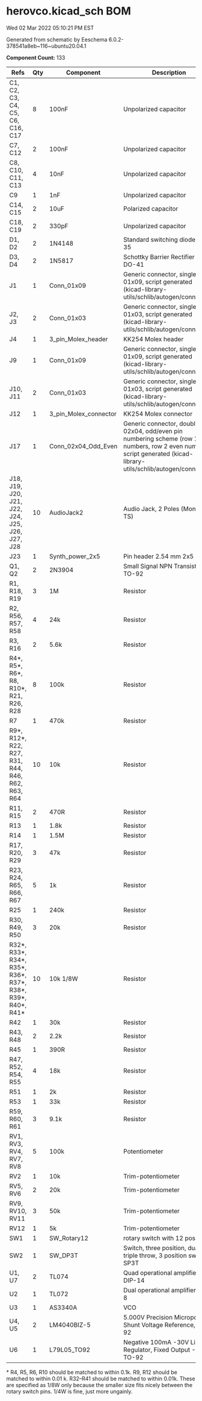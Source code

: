 # herovco.kicad_sch BOM

Wed 02 Mar 2022 05:10:21 PM EST

Generated from schematic by Eeschema 6.0.2-378541a8eb~116~ubuntu20.04.1

**Component Count:** 133

| Refs | Qty | Component | Description | Manufacturer | Part | Vendor | SKU |
| ----- | --- | ---- | ----------- | ---- | ---- | ---- | ---- |
| C1, C2, C3, C4, C5, C6, C16, C17 | 8 | 100nF | Unpolarized capacitor |  |  | Tayda |  |
| C7, C12 | 2 | 100nF | Unpolarized capacitor |  |  | Tayda |  |
| C8, C10, C11, C13 | 4 | 10nF | Unpolarized capacitor |  |  | Tayda |  |
| C9 | 1 | 1nF | Unpolarized capacitor |  |  | Tayda |  |
| C14, C15 | 2 | 10uF | Polarized capacitor |  |  | Tayda |  |
| C18, C19 | 2 | 330pF | Unpolarized capacitor |  |  | Tayda |  |
| D1, D2 | 2 | 1N4148 | Standard switching diode, DO-35 |  |  | Tayda | A-157 |
| D3, D4 | 2 | 1N5817 | Schottky Barrier Rectifier Diode, DO-41 |  |  | Tayda | A-159 |
| J1 | 1 | Conn_01x09 | Generic connector, single row, 01x09, script generated (kicad-library-utils/schlib/autogen/connector/) |  |  |  |  |
| J2, J3 | 2 | Conn_01x03 | Generic connector, single row, 01x03, script generated (kicad-library-utils/schlib/autogen/connector/) |  |  |  |  |
| J4 | 1 | 3_pin_Molex_header | KK254 Molex header |  |  | Tayda | A-805 |
| J9 | 1 | Conn_01x09 | Generic connector, single row, 01x09, script generated (kicad-library-utils/schlib/autogen/connector/) |  |  |  |  |
| J10, J11 | 2 | Conn_01x03 | Generic connector, single row, 01x03, script generated (kicad-library-utils/schlib/autogen/connector/) |  |  |  |  |
| J12 | 1 | 3_pin_Molex_connector | KK254 Molex connector |  |  | Tayda | A-827 |
| J17 | 1 | Conn_02x04_Odd_Even | Generic connector, double row, 02x04, odd/even pin numbering scheme (row 1 odd numbers, row 2 even numbers), script generated (kicad-library-utils/schlib/autogen/connector/) |  |  |  |  |
| J18, J19, J20, J21, J22, J24, J25, J26, J27, J28 | 10 | AudioJack2 | Audio Jack, 2 Poles (Mono / TS) |  |  | Tayda | A-1121 |
| J23 | 1 | Synth_power_2x5 | Pin header 2.54 mm 2x5 |  |  | Tayda | A-2939 |
| Q1, Q2 | 2 | 2N3904 | Small Signal NPN Transistor, TO-92 |  |  | Tayda | A-111 |
| R1, R18, R19 | 3 | 1M | Resistor |  |  | Tayda |  |
| R2, R56, R57, R58 | 4 | 24k | Resistor |  |  | Tayda |  |
| R3, R16 | 2 | 5.6k | Resistor |  |  | Tayda |  |
| R4\*, R5\*, R6\*, R8, R10\*, R21, R26, R28 | 8 | 100k | Resistor |  |  | Tayda |  |
| R7 | 1 | 470k | Resistor |  |  | Tayda |  |
| R9\*, R12\*, R22, R27, R31, R44, R46, R62, R63, R64 | 10 | 10k | Resistor |  |  | Tayda |  |
| R11, R15 | 2 | 470R | Resistor |  |  | Tayda |  |
| R13 | 1 | 1.8k | Resistor |  |  | Tayda |  |
| R14 | 1 | 1.5M | Resistor |  |  | Tayda |  |
| R17, R20, R29 | 3 | 47k | Resistor |  |  | Tayda |  |
| R23, R24, R65, R66, R67 | 5 | 1k | Resistor |  |  | Tayda |  |
| R25 | 1 | 240k | Resistor |  |  | Tayda |  |
| R30, R49, R50 | 3 | 20k | Resistor |  |  | Tayda |  |
| R32\*, R33\*, R34\*, R35\*, R36\*, R37\*, R38\*, R39\*, R40\*, R41\* | 10 | 10k 1/8W | Resistor |  |  | Tayda |  |
| R42 | 1 | 30k | Resistor |  |  | Tayda |  |
| R43, R48 | 2 | 2.2k | Resistor |  |  | Tayda |  |
| R45 | 1 | 390R | Resistor |  |  | Tayda |  |
| R47, R52, R54, R55 | 4 | 18k | Resistor |  |  | Tayda |  |
| R51 | 1 | 2k | Resistor |  |  | Tayda |  |
| R53 | 1 | 33k | Resistor |  |  | Tayda |  |
| R59, R60, R61 | 3 | 9.1k | Resistor |  |  | Tayda |  |
| RV1, RV3, RV4, RV7, RV8 | 5 | 100k | Potentiometer |  |  | Tayda |  |
| RV2 | 1 | 10k | Trim-potentiometer |  |  | Tayda |  |
| RV5, RV6 | 2 | 20k | Trim-potentiometer |  |  | Tayda |  |
| RV9, RV10, RV11 | 3 | 50k | Trim-potentiometer |  |  | Tayda |  |
| RV12 | 1 | 5k | Trim-potentiometer |  |  | Tayda |  |
| SW1 | 1 | SW_Rotary12 | rotary switch with 12 positions |  |  | Tayda | A-1893 |
| SW2 | 1 | SW_DP3T | Switch, three position, dual pole triple throw, 3 position switch, SP3T | C&K | OS203012MU5QP1‎ | Digi-Key | CKN9554-ND |
| U1, U7 | 2 | TL074 | Quad operational amplifier, DIP-14 |  |  | Tayda | A-1138 |
| U2 | 1 | TL072 | Dual operational amplifier, DIP-8 |  |  | Tayda | A-037 |
| U3 | 1 | AS3340A | VCO |  |  |  |  |
| U4, U5 | 2 | LM4040BIZ-5 | 5.000V Precision Micropower Shunt Voltage Reference, TO-92 |  |  |  |  |
| U6 | 1 | L79L05_TO92 | Negative 100mA -30V Linear Regulator, Fixed Output -5V, TO-92 |  |  |  |  |
    

\* R4, R5, R6, R10 should be matched to within 0.1k. R9, R12 should be matched to within 0.01 k. R32–R41 should be matched to within 0.01k. These are specified as 1/8W only because the smaller size fits nicely between the rotary switch pins. 1/4W is fine, just more ungainly.
